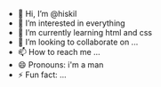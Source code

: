- 👋 Hi, I’m @hiskil
- 👀 I’m interested in everything
- 🌱 I’m currently learning html and css
- 💞️ I’m looking to collaborate on ...
- 📫 How to reach me ...
- 😄 Pronouns: i'm a man
- ⚡ Fun fact: ...

<!---
hiskil/hiskil is a ✨ special ✨ repository because its `README.md` (this file) appears on your GitHub profile.
You can click the Preview link to take a look at your changes.
--->
